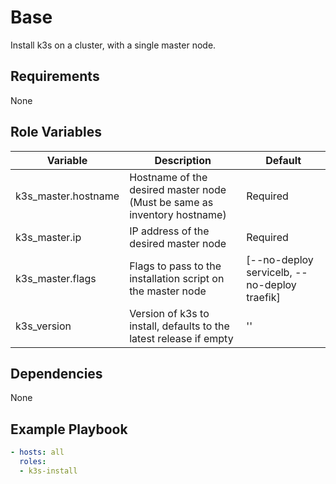 Base
=========

Install k3s on a cluster, with a single master node.

Requirements
------------

None

Role Variables
--------------

| Variable            | Description                                                              | Default                                      |
|---------------------|--------------------------------------------------------------------------|----------------------------------------------|
| k3s_master.hostname | Hostname of the desired master node (Must be same as inventory hostname) | Required                                     |
| k3s_master.ip       | IP address of the desired master node                                    | Required                                     |
| k3s_master.flags    | Flags to pass to the installation script on the master node              | [--no-deploy servicelb, --no-deploy traefik] |
| k3s_version         | Version of k3s to install, defaults to the latest release if empty       | ''                                           |

Dependencies
------------

None

Example Playbook
----------------
```yaml
- hosts: all
  roles:
  - k3s-install
```
